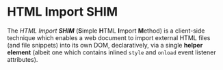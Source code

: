 # HTML Import SHIM

The *HTML Import **SHIM*** (**S**imple **H**TML **I**mport **M**ethod) is a client-side technique which enables a web document to import external HTML files (and file snippets) into its own DOM, declaratively, via a single **helper element** (albeit one which contains inlined `style` and `onload` event listener attributes).
